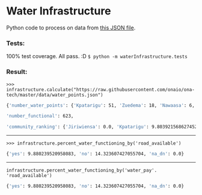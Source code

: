# Water Infrastructure
Python code to process on data from [this JSON file](https://raw.githubusercontent.com/onaio/ona-tech/master/data/water_points.json).


### Tests:
100% test coverage. All pass. :D
`$ python -m waterInfrastructure.tests`


### Result:
`>>> infrastructure.calculate("https://raw.githubusercontent.com/onaio/ona-tech/master/data/water_points.json")`

``` bash
{'number_water_points': {'Kpatarigu': 51, 'Zuedema': 18, 'Nawaasa': 6, 'Gbima': 3, 'Chondema': 4, 'Luisa': 8, 'Kpikpaluk': 3, 'Namgurima': 8, 'Kanbangsa': 8, 'Zanwara': 10, 'Bechinsa': 26, 'Logvasgsa': 4, 'Nyankpiensa': 8, 'Abanyeri': 4, 'Zangu-Vuga': 13, 'Akpari-yeri': 3, 'Jagsa': 38, 'Dorinsa': 17, 'Nabulugu': 31, 'Jaata': 8, 'Kom': 6, 'Badomsa': 27, 'Jiningsa-Yipaala': 3, 'Tantala': 22, 'Soo': 7, 'Zundem': 30, 'Dibisi': 2, 'Selinvoya': 13, 'Zua': 28, 'Chansa': 9, 'Alavanyo': 3, 'Gbaarigu': 5, 'Fiisa': 5, 'Kurugu': 9, 'Suik': 1, 'Mwalorinsa': 8, 'Tuisa': 4, 'Jiriwiensa': 8, 'Tankangsa': 6, 'Jiniensa': 1, 'Loagri_1_': 18, 'Jiningsa': 7, 'Bandem': 7, 'Nyandema': 3, 'Zogsa': 6, 'Kunkwah': 3, 'Gumaryili': 1, 'Arigu': 12, 'Kaasa': 25, 'Nayoku': 35, 'Vundema': 5, 'Guuta-Nasa': 11, 'Kanwaasa': 9, 'Banyangsa': 10, 'Longsa': 9, 'Garigu': 1, 'Kubore': 18, 'Kalaasa': 1, 'Chanpolinsa': 4, 'Kulbugu': 11, 'Piisa': 5, 'Sikabsa': 3, 'Zukpeni': 6, 'Gaadem': 2, 'Guuta': 32},

'number_functional': 623,

'community_ranking': {'Jiriwiensa': 0.0, 'Kpatarigu': 9.803921568627452, 'Jiniensa': 0.0, 'Zuedema': 0.0, 'Nawaasa': 0.0, 'Gbima': 33.33333333333333, 'Loagri_1_': 22.22222222222222, 'Kubore': 27.77777777777778, 'Chondema': 0.0, 'Jiningsa': 0.0, 'Bandem': 42.857142857142854, 'Luisa': 0.0, 'Nyandema': 0.0, 'Kpikpaluk': 0.0, 'Zogsa': 16.666666666666664, 'Namgurima': 50.0, 'Kanbangsa': 0.0, 'Zanwara': 40.0, 'Kunkwah': 0.0, 'Gumaryili': 0.0, 'Bechinsa': 0.0, 'Nayoku': 17.142857142857142, 'Logvasgsa': 0.0, 'Nyankpiensa': 0.0, 'Abanyeri': 0.0, 'Zangu-Vuga': 15.384615384615385, 'Akpari-yeri': 0.0, 'Jagsa': 15.789473684210526, 'Guuta': 6.25, 'Dorinsa': 5.88235294117647, 'Nabulugu': 12.903225806451612, 'Jaata': 0.0, 'Kom': 0.0, 'Badomsa': 0.0, 'Jiningsa-Yipaala': 0.0, 'Banyangsa': 30.0, 'Longsa': 22.22222222222222, 'Garigu': 0.0, 'Tankangsa': 0.0, 'Tantala': 27.27272727272727, 'Kurugu': 44.44444444444444, 'Vundema': 0.0, 'Soo': 28.57142857142857, 'Zundem': 0.0, 'Kalaasa': 0.0, 'Chanpolinsa': 25.0, 'Dibisi': 0.0, 'Selinvoya': 7.6923076923076925, 'Zua': 14.285714285714285, 'Chansa': 0.0, 'Arigu': 50.0, 'Alavanyo': 33.33333333333333, 'Kulbugu': 9.090909090909092, 'Guuta-Nasa': 0.0, 'Kanwaasa': 11.11111111111111, 'Gbaarigu': 60.0, 'Fiisa': 0.0, 'Piisa': 0.0, 'Kaasa': 0.0, 'Suik': 0.0, 'Sikabsa': 0.0, 'Zukpeni': 66.66666666666666, 'Gaadem': 0.0, 'Mwalorinsa': 0.0, 'Tuisa': 0.0}}
```
---


`>>> infrastructure.percent_water_functioning_by('road_available')`

``` bash
{'yes': 9.880239520958083, 'no': 14.323607427055704, 'na_dn': 0.0}
```
---


`infrastructure.percent_water_functioning_by('water_pay'. 'road_available')`
``` bash
{'yes': 9.880239520958083, 'no': 14.323607427055704, 'na_dn': 0.0}
```
